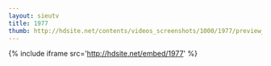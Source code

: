 ```yaml
---
layout: sieutv
title: 1977
thumb: http://hdsite.net/contents/videos_screenshots/1000/1977/preview_360p.mp4.jpg
---
```

{% include iframe src='http://hdsite.net/embed/1977' %}
 
